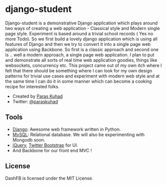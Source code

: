 # django-student
Django-student is a demonstrative Django application which plays around two ways of creating a web application - Classical style and Modern single page style. Experiment is based around a trivial school records ( Yes no more Todo).
So we first build a lovely django application which is using all features of Django and then we try to convert it into a single page web application using Backbone. So first is a classic approach and second one is .. well a modern approach, a single page web application.
I plan to put and demonstrate all sorts of real time web application goodies, things like websockets, concurrency etc. This project came out of my own itch where I felt that there should be something where I can look for my own design patterns for trivial use cases and experiment with modern web style and at the same time I can do it in some manner which can become a cooking recipe for interested folks.

 * Created by [Paras Kuhad](http://pacificparas.org) 
 * Twitter: [@paraskuhad](http://twitter.com/paraskuhad)

## Tools

 * [Django](http://www.djangoproject.com): Awesome web framework written in Python.
 * [MySQL](http://www.postgresql.com): Relational database. We will also be experimenting with Mongodb soon.
 * [jQuery](http://www.jquery.com), [Twitter Bootstrap](http://twitter.github.io/bootstrap/) for UI.
 * And Backbone for our front end MVC !

## License

DashFB is licensed under the MIT License.
